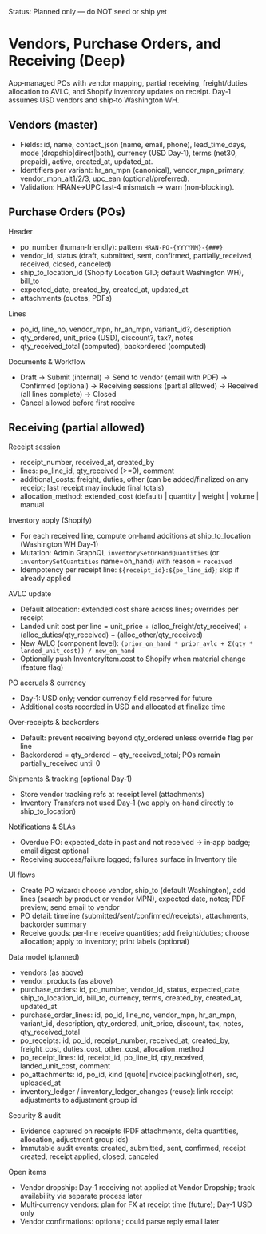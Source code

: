 Status: Planned only — do NOT seed or ship yet

# Vendors, Purchase Orders, and Receiving (Deep)

App‑managed POs with vendor mapping, partial receiving, freight/duties allocation to AVLC, and Shopify inventory updates on receipt. Day‑1 assumes USD vendors and ship‑to Washington WH.

## Vendors (master)

- Fields: id, name, contact_json (name, email, phone), lead_time_days, mode (dropship|direct|both), currency (USD Day‑1), terms (net30, prepaid), active, created_at, updated_at.
- Identifiers per variant: hr_an_mpn (canonical), vendor_mpn_primary, vendor_mpn_alt1/2/3, upc_ean (optional/preferred).
- Validation: HRAN↔UPC last‑4 mismatch → warn (non‑blocking).

## Purchase Orders (POs)

Header

- po_number (human‑friendly): pattern `HRAN-PO-{YYYYMM}-{###}`
- vendor_id, status (draft, submitted, sent, confirmed, partially_received, received, closed, canceled)
- ship_to_location_id (Shopify Location GID; default Washington WH), bill_to
- expected_date, created_by, created_at, updated_at
- attachments (quotes, PDFs)

Lines

- po_id, line_no, vendor_mpn, hr_an_mpn, variant_id?, description
- qty_ordered, unit_price (USD), discount?, tax?, notes
- qty_received_total (computed), backordered (computed)

Documents & Workflow

- Draft → Submit (internal) → Send to vendor (email with PDF) → Confirmed (optional) → Receiving sessions (partial allowed) → Received (all lines complete) → Closed
- Cancel allowed before first receive

## Receiving (partial allowed)

Receipt session

- receipt_number, received_at, created_by
- lines: po_line_id, qty_received (>=0), comment
- additional_costs: freight, duties, other (can be added/finalized on any receipt; last receipt may include final totals)
- allocation_method: extended_cost (default) | quantity | weight | volume | manual

Inventory apply (Shopify)

- For each received line, compute on‑hand additions at ship_to_location (Washington WH Day‑1)
- Mutation: Admin GraphQL `inventorySetOnHandQuantities` (or `inventorySetQuantities` name=on_hand) with reason = `received`
- Idempotency per receipt line: `${receipt_id}:${po_line_id}`; skip if already applied

AVLC update

- Default allocation: extended cost share across lines; overrides per receipt
- Landed unit cost per line = unit_price + (alloc_freight/qty_received) + (alloc_duties/qty_received) + (alloc_other/qty_received)
- New AVLC (component level): `(prior_on_hand * prior_avlc + Σ(qty * landed_unit_cost)) / new_on_hand`
- Optionally push InventoryItem.cost to Shopify when material change (feature flag)

PO accruals & currency

- Day‑1: USD only; vendor currency field reserved for future
- Additional costs recorded in USD and allocated at finalize time

Over‑receipts & backorders

- Default: prevent receiving beyond qty_ordered unless override flag per line
- Backordered = qty_ordered − qty_received_total; POs remain partially_received until 0

Shipments & tracking (optional Day‑1)

- Store vendor tracking refs at receipt level (attachments)
- Inventory Transfers not used Day‑1 (we apply on‑hand directly to ship_to_location)

Notifications & SLAs

- Overdue PO: expected_date in past and not received → in‑app badge; email digest optional
- Receiving success/failure logged; failures surface in Inventory tile

UI flows

- Create PO wizard: choose vendor, ship_to (default Washington), add lines (search by product or vendor MPN), expected date, notes; PDF preview; send email to vendor
- PO detail: timeline (submitted/sent/confirmed/receipts), attachments, backorder summary
- Receive goods: per‑line receive quantities; add freight/duties; choose allocation; apply to inventory; print labels (optional)

Data model (planned)

- vendors (as above)
- vendor_products (as above)
- purchase_orders: id, po_number, vendor_id, status, expected_date, ship_to_location_id, bill_to, currency, terms, created_by, created_at, updated_at
- purchase_order_lines: id, po_id, line_no, vendor_mpn, hr_an_mpn, variant_id, description, qty_ordered, unit_price, discount, tax, notes, qty_received_total
- po_receipts: id, po_id, receipt_number, received_at, created_by, freight_cost, duties_cost, other_cost, allocation_method
- po_receipt_lines: id, receipt_id, po_line_id, qty_received, landed_unit_cost, comment
- po_attachments: id, po_id, kind (quote|invoice|packing|other), src, uploaded_at
- inventory_ledger / inventory_ledger_changes (reuse): link receipt adjustments to adjustment group id

Security & audit

- Evidence captured on receipts (PDF attachments, delta quantities, allocation, adjustment group ids)
- Immutable audit events: created, submitted, sent, confirmed, receipt created, receipt applied, closed, canceled

Open items

- Vendor dropship: Day‑1 receiving not applied at Vendor Dropship; track availability via separate process later
- Multi‑currency vendors: plan for FX at receipt time (future); Day‑1 USD only
- Vendor confirmations: optional; could parse reply email later
